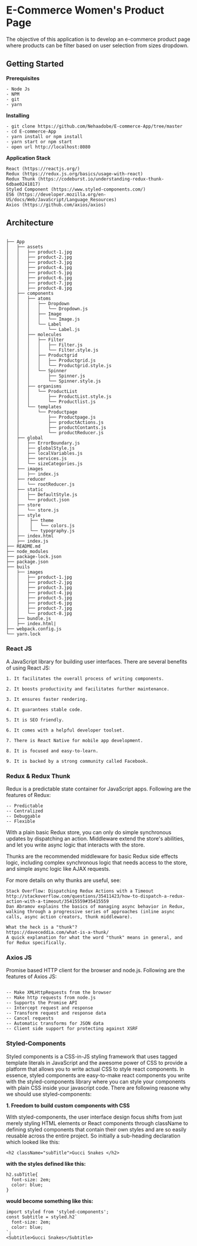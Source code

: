 # E-Commerce Women's Product Page

The objective of this application is to develop an e-commerce product page where products can be filter based on user selection from sizes dropdown.

## Getting Started

**Prerequisites**
```
- Node Js   
- NPM  
- git  
- yarn 
```

**Installing**
```
- git clone https://github.com/Nehaadobe/E-commerce-App/tree/master
- cd E-commerce-App
- yarn install or npm install
- yarn start or npm start
- open url http://localhost:8080
```

**Application Stack**
```
React (https://reactjs.org/)
Redux (https://redux.js.org/basics/usage-with-react)
Redux Thunk (https://codeburst.io/understanding-redux-thunk-6dbae0241817)
Styled Component (https://www.styled-components.com/)
ES6 (https://developer.mozilla.org/en-US/docs/Web/JavaScript/Language_Resources)
Axios (https://github.com/axios/axios)
```

## Architecture

```

├── App
│   ├── assets
│   │   ├── product-1.jpg
│   │   ├── product-2.jpg
│   │   ├── product-3.jpg
│   │   ├── product-4.jpg
│   │   ├── product-5.jpg
│   │   ├── product-6.jpg
│   │   ├── product-7.jpg
│   │   ├── product-8.jpg
│   ├── components
│   │   ├── atoms
│   │   │   ├── Dropdown
│   │   │   │   └── Dropdown.js
│   │   │   ├── Image
│   │   │   │   └── Image.js
│   │   │   └── Label
│   │   │       └── Label.js
│   │   ├── molecules
│   │   │   ├── Filter
│   │   │   │   ├── Filter.js
│   │   │   │   └── Filter.style.js
│   │   │   ├── Productgrid
│   │   │   │   ├── Productgrid.js
│   │   │   │   └── Productgrid.style.js
│   │   │   └── Spinner
│   │   │       ├── Spinner.js
│   │   │       └── Spinner.style.js
│   │   ├── organisms
│   │   │   └── ProductList
│   │   │       ├── ProductList.style.js
│   │   │       └── Productlist.js
│   │   └── templates
│   │       └── Productpage
│   │           ├── Productpage.js
│   │           ├── productActions.js
│   │           ├── productContants.js
│   │           └── productReducer.js
│   ├── global
│   │   ├── ErrorBoundary.js
│   │   ├── globalStyle.js
│   │   ├── localVariables.js
│   │   ├── services.js
│   │   └── sizeCategories.js
│   ├── images
│   │   ├── index.js
│   ├── reducer
│   │   └── rootReducer.js
│   ├── static
│   │   ├── DefaultStyle.js
│   │   └── product.json
│   ├── store
│   │   └── store.js
│   ├── style
│   │    ├── theme
│   │    │   └── colors.js
│   │    └── typography.js
│   ├── index.html
│   ├── index.js
├── README.md
├── node_modules
├── package-lock.json
├── package.json
├── buils
│   ├── images
│   │   ├── product-1.jpg
│   │   ├── product-2.jpg
│   │   ├── product-3.jpg
│   │   ├── product-4.jpg
│   │   ├── product-5.jpg
│   │   ├── product-6.jpg
│   │   ├── product-7.jpg
│   │   └── product-8.jpg
│   ├── bundle.js
│   ├── index.html|
├── webpack.config.js
└── yarn.lock
```



### React JS

A JavaScript library for building user interfaces. There are several benefits of using React JS:
```
1. It facilitates the overall process of writing components.

2. It boosts productivity and facilitates further maintenance.

3. It ensures faster rendering.

4. It guarantees stable code.

5. It is SEO friendly.

6. It comes with a helpful developer toolset.

7. There is React Native for mobile app development.

8. It is focused and easy-to-learn.

9. It is backed by a strong community called Facebook.
```

### Redux & Redux Thunk

Redux is a predictable state container for JavaScript apps. Following are the features of Redux:

```
-- Predictable
-- Centralized
-- Debuggable
-- Flexible
```

With a plain basic Redux store, you can only do simple synchronous updates by dispatching an action. Middleware extend the store's abilities, and let you write async logic that interacts with the store.

Thunks are the recommended middleware for basic Redux side effects logic, including complex synchronous logic that needs access to the store, and simple async logic like AJAX requests.

For more details on why thunks are useful, see:

```
Stack Overflow: Dispatching Redux Actions with a Timeout
http://stackoverflow.com/questions/35411423/how-to-dispatch-a-redux-action-with-a-timeout/35415559#35415559
Dan Abramov explains the basics of managing async behavior in Redux, walking through a progressive series of approaches (inline async calls, async action creators, thunk middleware).

What the heck is a "thunk"?
https://daveceddia.com/what-is-a-thunk/
A quick explanation for what the word "thunk" means in general, and for Redux specifically.

```

### Axios JS

Promise based HTTP client for the browser and node.js. Following are the features of Axios JS:

```

-- Make XMLHttpRequests from the browser
-- Make http requests from node.js
-- Supports the Promise API
-- Intercept request and response
-- Transform request and response data
-- Cancel requests
-- Automatic transforms for JSON data
-- Client side support for protecting against XSRF

```


### Styled-Components

Styled components is a CSS-in-JS styling framework that uses tagged template literals in JavaScript and the awesome power of CSS to provide a platform that allows you to write actual CSS to style react components. In essence, styled components are easy-to-make react components you write with the styled-components library where you can style your components with plain CSS inside your javascript code. There are following reasone why we should use styled-components:

**1. Freedom to build custom components with CSS**

With styled-components, the user interface design focus shifts from just merely styling HTML elements or React components through className to defining styled components that contain their own styles and are so easily reusable across the entire project. So initially a sub-heading declaration which looked like this:

```
<h2 className="subTitle">Gucci Snakes </h2>
```
**with the styles defined like this:**
```
h2.subTitle{
  font-size: 2em;
  color: blue;
}
```
**would become something like this:**
```
import styled from 'styled-components';
const Subtitle = styled.h2`
  font-size: 2em;
  color: blue;
`;
<Subtitle>Gucci Snakes</Subtitle>
```
